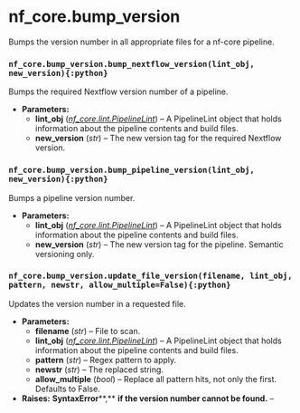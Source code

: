 # nf_core.bump_version

Bumps the version number in all appropriate files for
a nf-core pipeline.

### `nf_core.bump_version.bump_nextflow_version(lint_obj, new_version){:python}`

Bumps the required Nextflow version number of a pipeline.

- **Parameters:**
  - **lint_obj** ([_nf_core.lint.PipelineLint_](lint#nf_core.lint.PipelineLint)) – A PipelineLint object that holds information
    about the pipeline contents and build files.
  - **new_version** (_str_) – The new version tag for the required Nextflow version.

### `nf_core.bump_version.bump_pipeline_version(lint_obj, new_version){:python}`

Bumps a pipeline version number.

- **Parameters:**
  - **lint_obj** ([_nf_core.lint.PipelineLint_](lint#nf_core.lint.PipelineLint)) – A PipelineLint object that holds information
    about the pipeline contents and build files.
  - **new_version** (_str_) – The new version tag for the pipeline. Semantic versioning only.

### `nf_core.bump_version.update_file_version(filename, lint_obj, pattern, newstr, allow_multiple=False){:python}`

Updates the version number in a requested file.

- **Parameters:**
  - **filename** (_str_) – File to scan.
  - **lint_obj** ([_nf_core.lint.PipelineLint_](lint#nf_core.lint.PipelineLint)) – A PipelineLint object that holds information
    about the pipeline contents and build files.
  - **pattern** (_str_) – Regex pattern to apply.
  - **newstr** (_str_) – The replaced string.
  - **allow_multiple** (_bool_) – Replace all pattern hits, not only the first. Defaults to False.
- **Raises:**
  **SyntaxError**\*\*,\*\* **if the version number cannot be found.** –
